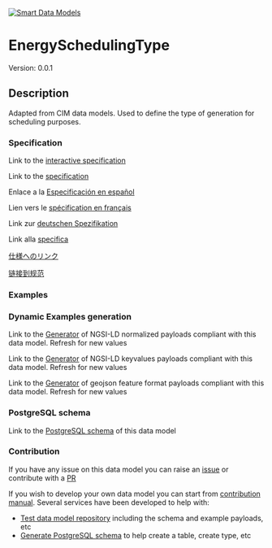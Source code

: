 [![Smart Data Models](https://smartdatamodels.org/wp-content/uploads/2022/01/SmartDataModels_logo.png "Logo")](https://smartdatamodels.org)
# EnergySchedulingType
Version: 0.0.1

## Description 

Adapted from CIM data models. Used to define the type of generation for scheduling purposes.
### Specification

Link to the [interactive specification](https://swagger.lab.fiware.org/?url=https://smart-data-models.github.io/dataModel.EnergyCIM/EnergySchedulingType/swagger.yaml)

Link to the [specification](https://github.com/smart-data-models/dataModel.EnergyCIM/blob/master/EnergySchedulingType/doc/spec.md)

Enlace a la [Especificación en español](https://github.com/smart-data-models/dataModel.EnergyCIM/blob/master/EnergySchedulingType/doc/spec_ES.md)

Lien vers le [spécification en français](https://github.com/smart-data-models/dataModel.EnergyCIM/blob/master/EnergySchedulingType/doc/spec_FR.md)

Link zur [deutschen Spezifikation](https://github.com/smart-data-models/dataModel.EnergyCIM/blob/master/EnergySchedulingType/doc/spec_DE.md)

Link alla [specifica](https://github.com/smart-data-models/dataModel.EnergyCIM/blob/master/EnergySchedulingType/doc/spec_IT.md)

[仕様へのリンク](https://github.com/smart-data-models/dataModel.EnergyCIM/blob/master/EnergySchedulingType/doc/spec_JA.md)

[链接到规范](https://github.com/smart-data-models/dataModel.EnergyCIM/blob/master/EnergySchedulingType/doc/spec_ZH.md)
### Examples
### Dynamic Examples generation

Link to the [Generator](https://smartdatamodels.org/extra/ngsi-ld_generator.php?schemaUrl=https://raw.githubusercontent.com/smart-data-models/dataModel.EnergyCIM/master/EnergySchedulingType/schema.json&email=info@smartdatamodels.org) of NGSI-LD normalized payloads compliant with this data model. Refresh for new values

Link to the [Generator](https://smartdatamodels.org/extra/ngsi-ld_generator_keyvalues.php?schemaUrl=https://raw.githubusercontent.com/smart-data-models/dataModel.EnergyCIM/master/EnergySchedulingType/schema.json&email=info@smartdatamodels.org) of NGSI-LD keyvalues payloads compliant with this data model. Refresh for new values

Link to the [Generator](https://smartdatamodels.org/extra/geojson_features_generator.php?schemaUrl=https://raw.githubusercontent.com/smart-data-models/dataModel.EnergyCIM/master/EnergySchedulingType/schema.json&email=info@smartdatamodels.org) of geojson feature format payloads compliant with this data model. Refresh for new values
### PostgreSQL schema

Link to the [PostgreSQL schema](https://smart-data-models.github.io/dataModel.EnergyCIM/EnergySchedulingType/schema.sql) of this data model
### Contribution

 If you have any issue on this data model you can raise an [issue](https://github.com/smart-data-models/dataModel.EnergyCIM/issues)  or contribute with a [PR](https://github.com/smart-data-models/dataModel.EnergyCIM/pulls)

 If you wish to develop your own data model you can start from [contribution manual](https://bit.ly/contribution_manual). Several services have been developed to help with: 
 - [Test data model repository](https://smartdatamodels.org/index.php/data-models-contribution-api/) including the schema and example payloads, etc
 - [Generate PostgreSQL schema](https://smartdatamodels.org/index.php/sql-service/) to help create a table, create type, etc